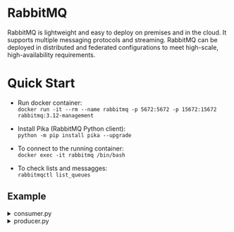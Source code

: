 # RabbitMQ

RabbitMQ is lightweight and easy to deploy on premises and in the cloud. It supports multiple messaging protocols and streaming. RabbitMQ can be deployed in distributed and federated configurations to meet high-scale, high-availability requirements.

# Quick Start

- Run docker container: \
`docker run -it --rm --name rabbitmq -p 5672:5672 -p 15672:15672 rabbitmq:3.12-management`

- Install Pika (RabbitMQ Python client): \
`python -m pip install pika --upgrade`

- To connect to the running container: \
`docker exec -it rabbitmq /bin/bash`

- To check lists and messagges: \
`rabbitmqctl list_queues`

## Example
<details><summary>consumer.py</summary>

```python
import pika, sys, os


def main():
    # Establish a connection with RabbitMQ server
    connection = pika.BlockingConnection(pika.ConnectionParameters('localhost'))
    channel = connection.channel()

    # Declare the queue
    channel.queue_declare(queue='hello')

    # Define a callback function to process the messages
    def callback(ch, method, properties, body):
        print(" [x] Received %r" % body)

    # Tell RabbitMQ that this particular callback function should receive messages from our 'hello' queue
    channel.basic_consume(queue='hello',
                        auto_ack=True,
                        on_message_callback=callback)

    print(' [*] Waiting for messages. To exit press CTRL+C')
    channel.start_consuming()

if __name__ == '__main__':
    try:
        main()
    except KeyboardInterrupt:
        print('Interrupted')
        try:
            sys.exit(0)
        except SystemExit:
            os._exit(0)
```
</details>

<details><summary>producer.py</summary>

```python
import pika

# Establish a connection with RabbitMQ server
connection = pika.BlockingConnection(pika.ConnectionParameters('localhost'))
channel = connection.channel()

# Create a queue named 'hello'
channel.queue_declare(queue='hello')

# Send a message
channel.basic_publish(exchange='',
                    routing_key='hello',
                    body='Hello World!')
print(" [x] Sent 'Hello World!'")

connection.close()
```
</details>